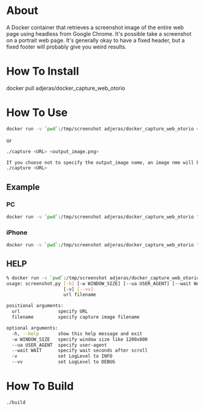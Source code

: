 About
=======
A Docker container that retrieves a screenshot image of the entire web page using headless from Google Chrome.
It's possible take a screenshot on a portrait web page.
It's generally okay to have a fixed header, but a fixed footer will probably give you weird results.


How To Install
==============

docker pull adjeras/docker_capture_web_otorio


How To Use
=========

```bash
docker run -v `pwd`:/tmp/screenshot adjeras/docker_capture_web_otorio <URL> <output_image.png> [options]
```

or

```bash
./capture <URL> <output_image.png> 

If you choose not to specify the output_image name, an image nme will be created in the following format <domain><timestamp>.png
./capture <URL>

```

Example
-------

### PC
```bash
docker run -v `pwd`:/tmp/screenshot adjeras/docker_capture_web_otorio "https://www.theverge.com/" theVerge.png
```

### iPhone
```bash
docker run -v `pwd`:/tmp/screenshot adjeras/docker_capture_web_otorio "https://www.theverge.com/" theVerge.png -w 414x735 --ua 'Mozilla/5.0 (iPhone; CPU iPhone OS 11_0 like Mac OS X) AppleWebKit/604.1.38 (KHTML, like Gecko) Version/11.0 Mobile/15A372 Safari/604.1'
```

HELP
----

```bash
% docker run -v `pwd`:/tmp/screenshot adjeras/docker_capture_web_otorio
usage: screenshot.py [-h] [-w WINDOW_SIZE] [--ua USER_AGENT] [--wait WAIT]
                     [-v] [--vv]
                     url filename

positional arguments:
  url              specify URL
  filename         specify capture image filename

optional arguments:
  -h, --help       show this help message and exit
  -w WINDOW_SIZE   specify window size like 1200x800
  --ua USER_AGENT  specify user-agent
  --wait WAIT      specify wait seconds after scroll
  -v               set LogLevel to INFO
  --vv             set LogLevel to DEBUG
```

How To Build
===========

```bash
./build
```
